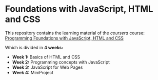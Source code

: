 # Foundations with JavaScript, HTML and CSS

This repository contains the learning material of the *coursera* course: [Programming Foundations with JavaScript, HTML and CSS](https://www.coursera.org/learn/duke-programming-web/home/welcome)

Which is divided in **4 weeks:**

* **Week 1:** Basics of HTML and CSS
* **Week 2:** Programming concepts with JavaScript
* **Week 3:** JavaScript for Web Pages
* **Week 4:** MiniProject
